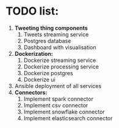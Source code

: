 # TODO list:
1. **Tweeting thing components** 
   1. Tweets streaming service
   2. Postgres database
   3. Dashboard with visualisation
2. **Dockerization:** 
   1. Dockerize streaming service
   2. Dockerize processing service
   3. Dockerize postgres
   4. Dockerize ui
3. Ansible deployment of all services
4. **Connectors:**
   1. Implement spark connector 
   2. Implement csv connector
   3. Implement snowflake connector
   4. Implement elasticsearch connector